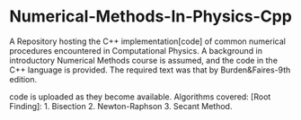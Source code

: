 # Numerical-Methods-In-Physics-Cpp

A Repository hosting the C++ implementation[code] of common numerical procedures encountered in Computational Physics. 
A background in introductory Numerical Methods course is assumed, and the code in the C++ language is provided.
The required text was that by Burden&Faires-9th edition.

code is uploaded as they become available.
Algorithms covered:
[Root Finding]: 1. Bisection 2. Newton-Raphson 3. Secant Method.
